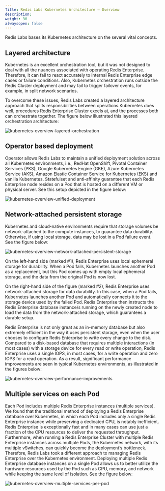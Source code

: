 ```yaml
---
Title: Redis Labs Kubernetes Architecture – Overview
description: 
weight: 30
alwaysopen: false
---
```

Redis Labs bases its Kubernetes architecture on the several vital concepts.

## Layered architecture

Kubernetes is an excellent orchestration tool, but it was not designed to deal with all the nuances associated with operating Redis Enterprise. Therefore, it can fail to react accurately to internal Redis Enterprise edge cases or failure conditions. Also, Kubernetes orchestration runs outside the Redis Cluster deployment and may fail to trigger failover events, for example, in split network scenarios.

To overcome these issues, Redis Labs created a layered architecture approach that splits responsibilities between operations Kubernetes does well, procedures Redis Enterprise Cluster excels at, and the processes both can orchestrate together. The figure below illustrated this layered orchestration architecture:

![kubernetes-overview-layered-orchestration]( /images/rs/kubernetes-overview-layered-orchestration.png )

## Operator based deployment

Operator allows Redis Labs to maintain a unified deployment solution across all Kubernetes environments, i.e., RedHat OpenShift, Pivotal Container Services (PKS), Google Kubernetes Engine (GKE), Azure Kubernetes Service (AKS), Amazon Elastic Container Service for Kubernetes (EKS) and vanilla Kubernetes. Statefulset and anti-affinity guarantee that each Redis Enterprise node resides on a Pod that is hosted on a different VM or physical server. See this setup depicted in the figure below:

![kubernetes-overview-unified-deployment]( /images/rs/kubernetes-overview-unified-deployment.png )

## Network-attached persistent storage

Kubernetes and cloud-native environments require that storage volumes be network-attached to the compute instances, to guarantee data durability. Otherwise, if using local storage,  data may be lost in a Pod failure event. See the figure below:

![kubernetes-overview-network-attached-persistent-storage]( /images/rs/kubernetes-overview-network-attached-persistent-storage.png )

On the left-hand side (marked #1), Redis Enterprise uses local ephemeral storage for durability. When a Pod fails, Kubernetes launches another Pod as a replacement, but this Pod comes up with empty local ephemeral storage, and the data from the original Pod is now lost.

On the right-hand side of the figure (marked #2), Redis Enterprise uses network-attached storage for data durability. In this case, when a Pod fails, Kubernetes launches another Pod and automatically connects it to the storage device used by the failed Pod. Redis Enterprise then instructs the Redis Enterprise database instance/s running on the newly created node to load the data from the network-attached storage, which guarantees a durable setup.

Redis Enterprise is not only great as an in-memory database but also extremely efficient in the way it uses persistent storage, even when the user chooses to configure Redis Enterprise to write every change to the disk. Compared to a disk-based database that requires multiple interactions (in most cases) with a storage device for every read or write operation, Redis Enterprise uses a single IOPS, in most cases, for a write operation and zero IOPS for a read operation. As a result, significant performance improvements are seen in typical Kubernetes environments, as illustrated in the figures below:

![kubernetes-overview-performance-improvements]( /images/rs/kubernetes-overview-performance-improvements.png )

## Multiple services on each Pod

Each Pod includes multiple Redis Enterprise instances (multiple services). We found that the traditional method of deploying a Redis Enterprise database over Kubernetes, in which each Pod includes only a single Redis Enterprise instance while preserving a dedicated CPU, is notably inefficient. Redis Enterprise is exceptionally fast and in many cases can use just a fraction of the CPU resources to deliver the requested throughput. Furthermore, when running a Redis Enterprise Cluster with multiple Redis Enterprise instances across multiple Pods, the Kubernetes network, with its multiple vSwitches, can quickly become the deployment’s bottleneck. Therefore, Redis Labs took a different approach to managing Redis Enterprise over the Kubernetes environment. Deploying multiple Redis Enterprise database instances on a single Pod allows us to better utilize the hardware resources used by the Pod such as CPU, memory, and network while keeping the same level of isolation. See the figure below:

![kubernetes-overview-multiple-services-per-pod]( /images/rs/kubernetes-overview-multiple-services-per-pod.png )